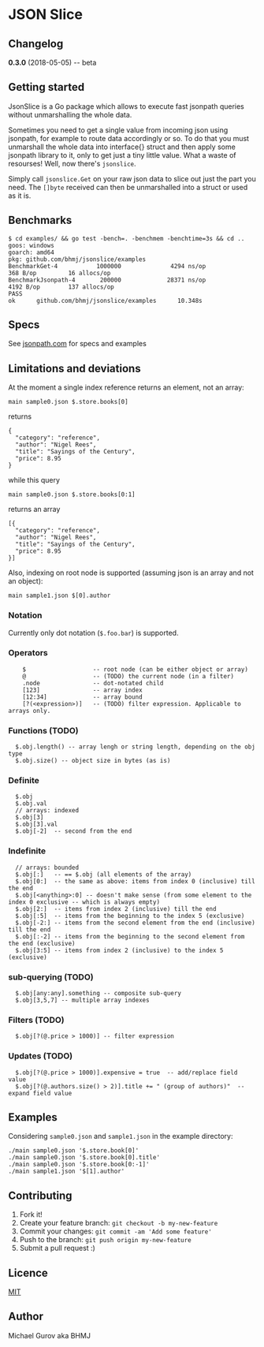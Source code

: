 # JSON Slice

## Changelog

**0.3.0** (2018-05-05) -- beta

## Getting started

JsonSlice is a Go package which allows to execute fast jsonpath queries without unmarshalling the whole data.  

Sometimes you need to get a single value from incoming json using jsonpath, for example to route data accordingly or so. To do that you must unmarshall the whole data into interface{} struct and then apply some jsonpath library to it, only to get just a tiny little value. What a waste of resourses! Well, now there's `jsonslice`.

Simply call `jsonslice.Get` on your raw json data to slice out just the part you need. The `[]byte` received can then be unmarshalled into a struct or used as it is.

## Benchmarks

```
$ cd examples/ && go test -bench=. -benchmem -benchtime=3s && cd ..
goos: windows
goarch: amd64
pkg: github.com/bhmj/jsonslice/examples
BenchmarkGet-4           1000000              4294 ns/op             368 B/op         16 allocs/op
BenchmarkJsonpath-4       200000             28371 ns/op            4192 B/op        137 allocs/op
PASS
ok      github.com/bhmj/jsonslice/examples      10.348s
```

## Specs

See [jsonpath.com](http://jsonpath.com) for specs and examples

## Limitations and deviations

At the moment a single index reference returns an element, not an array:  
```
main sample0.json $.store.books[0]
```
returns  
```
{
  "category": "reference",
  "author": "Nigel Rees",
  "title": "Sayings of the Century",
  "price": 8.95
}
```
while this query
```
main sample0.json $.store.books[0:1]
```
returns an array 
```
[{
  "category": "reference",
  "author": "Nigel Rees",
  "title": "Sayings of the Century",
  "price": 8.95
}]
```

Also, indexing on root node is supported (assuming json is an array and not an object):  
```
main sample1.json $[0].author
```

### Notation

Currently only dot notation (`$.foo.bar`) is supported.

### Operators
```
    $                   -- root node (can be either object or array)
    @                   -- (TODO) the current node (in a filter)
    .node               -- dot-notated child
    [123]               -- array index
    [12:34]             -- array bound
    [?(<expression>)]   -- (TODO) filter expression. Applicable to arrays only.
```
### Functions (TODO)
```
  $.obj.length() -- array lengh or string length, depending on the obj type
  $.obj.size() -- object size in bytes (as is)
```
### Definite
```
  $.obj
  $.obj.val
  // arrays: indexed
  $.obj[3]
  $.obj[3].val
  $.obj[-2]  -- second from the end
```
### Indefinite
```
  // arrays: bounded
  $.obj[:]   -- == $.obj (all elements of the array)
  $.obj[0:]  -- the same as above: items from index 0 (inclusive) till the end
  $.obj[<anything>:0] -- doesn't make sense (from some element to the index 0 exclusive -- which is always empty)
  $.obj[2:]  -- items from index 2 (inclusive) till the end
  $.obj[:5]  -- items from the beginning to the index 5 (exclusive)
  $.obj[-2:] -- items from the second element from the end (inclusive) till the end
  $.obj[:-2] -- items from the beginning to the second element from the end (exclusive)
  $.obj[3:5] -- items from index 2 (inclusive) to the index 5 (exclusive)
```
### sub-querying (TODO)
```
  $.obj[any:any].something -- composite sub-query
  $.obj[3,5,7] -- multiple array indexes
```
### Filters (TODO)
```
  $.obj[?(@.price > 1000)] -- filter expression
```
### Updates (TODO)
```
  $.obj[?(@.price > 1000)].expensive = true  -- add/replace field value
  $.obj[?(@.authors.size() > 2)].title += " (group of authors)"  -- expand field value
```

## Examples

  Considering `sample0.json` and `sample1.json` in the example directory:  

  `./main sample0.json '$.store.book[0]'`  
  `./main sample0.json '$.store.book[0].title'`  
  `./main sample0.json '$.store.book[0:-1]'`  
  `./main sample1.json '$[1].author'`  
  
## Contributing
1. Fork it!
2. Create your feature branch: `git checkout -b my-new-feature`
3. Commit your changes: `git commit -am 'Add some feature'`
4. Push to the branch: `git push origin my-new-feature`
5. Submit a pull request :)

## Licence

[MIT](http://opensource.org/licenses/MIT)

## Author

Michael Gurov aka BHMJ
